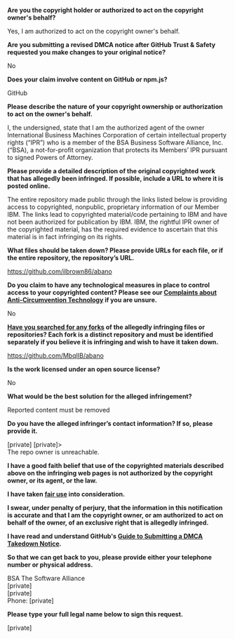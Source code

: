 **Are you the copyright holder or authorized to act on the copyright owner's behalf?**

Yes, I am authorized to act on the copyright owner's behalf.

**Are you submitting a revised DMCA notice after GitHub Trust & Safety requested you make changes to your original notice?**

No

**Does your claim involve content on GitHub or npm.js?**

GitHub

**Please describe the nature of your copyright ownership or authorization to act on the owner's behalf.**

I, the undersigned, state that I am the authorized agent of the owner International Business Machines Corporation <IBM> of certain intellectual property rights (“IPR”) who is a member of the BSA Business Software Alliance, Inc. (“BSA), a not-for-profit organization that protects its Members’ IPR pursuant to signed Powers of Attorney.

**Please provide a detailed description of the original copyrighted work that has allegedly been infringed. If possible, include a URL to where it is posted online.**

The entire repository made public through the links listed below is providing access to copyrighted, nonpublic, proprietary information of our Member IBM. The links lead to copyrighted material/code pertaining to IBM and have not been authorized for publication by IBM. IBM, the rightful IPR owner of the copyrighted material, has the required evidence to ascertain that this material is in fact infringing on its rights.

**What files should be taken down? Please provide URLs for each file, or if the entire repository, the repository’s URL.**

https://github.com/ilbrown86/abano

**Do you claim to have any technological measures in place to control access to your copyrighted content? Please see our <a href="https://docs.github.com/articles/guide-to-submitting-a-dmca-takedown-notice#complaints-about-anti-circumvention-technology">Complaints about Anti-Circumvention Technology</a> if you are unsure.**

No

**<a href="https://docs.github.com/articles/dmca-takedown-policy#b-what-about-forks-or-whats-a-fork">Have you searched for any forks</a> of the allegedly infringing files or repositories? Each fork is a distinct repository and must be identified separately if you believe it is infringing and wish to have it taken down.**

https://github.com/MbqIIB/abano

**Is the work licensed under an open source license?**

No

**What would be the best solution for the alleged infringement?**

Reported content must be removed

**Do you have the alleged infringer’s contact information? If so, please provide it.**

[private] [private]>  
The repo owner is unreachable.

**I have a good faith belief that use of the copyrighted materials described above on the infringing web pages is not authorized by the copyright owner, or its agent, or the law.**

**I have taken <a href="https://www.lumendatabase.org/topics/22">fair use</a> into consideration.**

**I swear, under penalty of perjury, that the information in this notification is accurate and that I am the copyright owner, or am authorized to act on behalf of the owner, of an exclusive right that is allegedly infringed.**

**I have read and understand GitHub's <a href="https://docs.github.com/articles/guide-to-submitting-a-dmca-takedown-notice/">Guide to Submitting a DMCA Takedown Notice</a>.**

**So that we can get back to you, please provide either your telephone number or physical address.**

BSA The Software Alliance  
[private]  
[private]  
Phone: [private]  

**Please type your full legal name below to sign this request.**

[private]  
